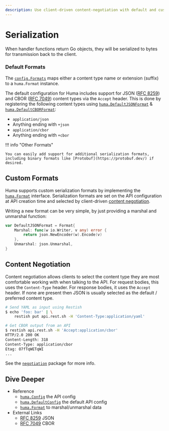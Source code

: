 ```yaml
---
description: Use client-driven content-negotiation with default and custom formats to serialize response data.
---
```


# Serialization

When handler functions return Go objects, they will be serialized to bytes for transmission back to the client.

### Default Formats

The [`config.Formats`](https://pkg.go.dev/github.com/eugenepentland/huma/v2#Config) maps either a content type name or extension (suffix) to a `huma.Format` instance.

The default configuration for Huma includes support for JSON ([RFC 8259](https://tools.ietf.org/html/rfc8259)) and CBOR ([RFC 7049](https://tools.ietf.org/html/rfc7049)) content types via the `Accept` header. This is done by registering the following content types using [`huma.DefaultJSONFormat`](https://pkg.go.dev/github.com/eugenepentland/huma/v2#DefaultJSONFormat) & [`huma.DefaultCBORFormat`](https://pkg.go.dev/github.com/eugenepentland/huma/v2#DefaultCBORFormat):

-   `application/json`
-   Anything ending with `+json`
-   `application/cbor`
-   Anything ending with `+cbor`

!!! info "Other Formats"

    You can easily add support for additional serialization formats, including binary formats like [Protobuf](https://protobuf.dev/) if desired.

## Custom Formats

Huma supports custom serialization formats by implementing the [`huma.Format`](https://pkg.go.dev/github.com/eugenepentland/huma/v2#Format) interface. Serialization formats are set on the API configuration at API creation time and selected by client-driven [content negotiation](#content-negotiation).

Writing a new format can be very simple, by just providing a marshal and unmarshal function:

```go title="code.go"
var DefaultJSONFormat = Format{
	Marshal: func(w io.Writer, v any) error {
		return json.NewEncoder(w).Encode(v)
	},
	Unmarshal: json.Unmarshal,
}
```

## Content Negotiation

Content negotiation allows clients to select the content type they are most comfortable working with when talking to the API. For request bodies, this uses the `Content-Type` header. For response bodies, it uses the `Accept` header. If none are present then JSON is usually selected as the default / preferred content type.

```sh title="Terminal"
# Send YAML as input using Restish
$ echo 'foo: bar' | \
	restish put api.rest.sh -H 'Content-Type:application/yaml'

# Get CBOR output from an API
$ restish api.rest.sh -H 'Accept:application/cbor'
HTTP/2.0 200 OK
Content-Length: 318
Content-Type: application/cbor
Etag: O7fTqWETqWI
...
```

See the [`negotiation`](https://pkg.go.dev/github.com/eugenepentland/huma/v2/negotiation) package for more info.

## Dive Deeper

-   Reference
    -   [`huma.Config`](https://pkg.go.dev/github.com/eugenepentland/huma/v2#Config) the API config
    -   [`huma.DefaultConfig`](https://pkg.go.dev/github.com/eugenepentland/huma/v2#DefaultConfig) the default API config
    -   [`huma.Format`](https://pkg.go.dev/github.com/eugenepentland/huma/v2#Format) to marshal/unmarshal data
-   External Links
    -   [RFC 8259](https://tools.ietf.org/html/rfc8259) JSON
    -   [RFC 7049](https://tools.ietf.org/html/rfc7049) CBOR
